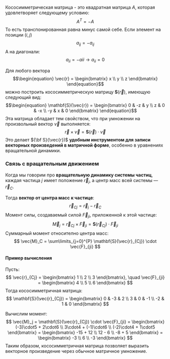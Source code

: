 Кососимметрическая матрица - это квадратная матрица $A$, которая удовлетворяет следующему условию:
$$A^T = -A$$
То есть транспонированная равна минус самой себе.
Если элемент на позиции $(i,j)$
$$
a_{ij} = -a_{ij}
$$
А на диагонали:
$$a_{ii} = -a{ii} \rightarrow a_{ii}= 0$$


Для любого вектора 
$$\begin{equation}
\vec{r} = \begin{bmatrix} x \\ y \\ z \end{bmatrix}
\end{equation}$$
можно построить кососимметрическую матрицу $\mathbf{S}(\vec{r})$, имеющую следующий вид:
$$\begin{equation}
\mathbf{S}(\vec{r}) = 
\begin{bmatrix}
0 & -z & y \\
z & 0 & -x \\
-y & x & 0
\end{bmatrix}
\end{equation}$$
Эта матрица обладает тем свойством, что при умножении на произвольный вектор $\vec{v}$ выполняется:
$$\begin{equation}
 \vec{r} \times \vec{v} =\mathbf{S}(\vec{r}) \cdot \vec{v}
\end{equation}$$
Это делает ${\bf S}(\vec{r})$ **удобным инструментом для записи векторных произведений в матричной форме**, особенно в уравнениях вращательной динамики.

### Связь с вращательным движением
Когда мы говорим про **вращательную динамику системы частиц**, каждая частица $j$ имеет положение $\vec{r}_j$, а центр масс всей системы — $\vec{r}_C$.

Тогда **вектор от центра масс к частице**:
$$
\vec{r}_{Cj} = \vec{r}_j - \vec{r}_C
$$
Момент силы, создаваемый силой $\vec{F}_{ji}$, приложенной к этой частице:
$$
\vec{M}_j = \vec{r}_{Cj} \times \vec{F}_{ji} = \mathbf{S}(\vec{r}_{Cj}) \cdot \vec{F}_{ji}
$$
Суммарный момент относително центра масс:
$$
\vec{M}_C = \sum\limits_{j=0}^{P} \mathbf{S}(\vec{r}_{Cj}) \cdot \vec{F}_{ji}
$$


#### Пример вычисления
Пусть:
$$
\vec{r}_{Cj} = \begin{bmatrix} 1 \\ 2 \\ 3 \end{bmatrix}, \quad
\vec{F}_{ji} = \begin{bmatrix} 4 \\ 5 \\ 6 \end{bmatrix}
$$
Тогда кососимметричная матрица:
$$
\mathbf{S}(\vec{r}_{Cj}) =
\begin{bmatrix}
0 & -3 & 2 \\
3 & 0 & -1 \\
-2 & 1 & 0
\end{bmatrix}
$$

Вычислим момент:
$$
\vec{M}_j = \mathbf{S}(\vec{r}_{Cj}) \cdot \vec{F}_{ji} =
\begin{bmatrix}
(-3)\cdot5 + 2\cdot6 \\
3\cdot4 + (-1)\cdot6 \\
(-2)\cdot4 + 1\cdot5
\end{bmatrix} =
\begin{bmatrix}
-15 + 12 \\
12 - 6 \\
-8 + 5
\end{bmatrix} =
\begin{bmatrix}
-3 \\
6 \\
-3
\end{bmatrix}
$$
Таким образом, кососимметричная матрица позволяет выразить векторное произведение через обычное матричное умножение.